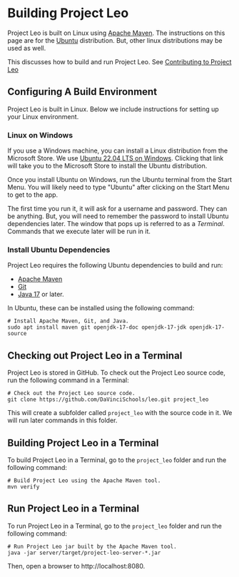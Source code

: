 # Building Project Leo

Project Leo is built on Linux using [Apache Maven](https://maven.apache.org/). The instructions on
this page are for the [Ubuntu](https://ubuntu.com/) distribution. But, other linux distributions may
be used as well.

This discusses how to build and run Project Leo. See [Contributing to Project Leo](CONTRIBUTING.md)

## Configuring A Build Environment

Project Leo is built in Linux. Below we include instructions for setting up your Linux environment.

### Linux on Windows

If you use a Windows machine, you can install a Linux distribution from the Microsoft Store. We
use [Ubuntu 22.04 LTS on Windows](https://www.microsoft.com/store/productId/9PN20MSR04DW).
Clicking that link will take you to the Microsoft Store to install the Ubuntu distribution.

Once you install Ubuntu on Windows, run the Ubuntu terminal from the Start Menu. You will likely
need to type "Ubuntu" after clicking on the Start Menu to get to the app.

The first time you run it, it will ask for a username and password. They can be anything. But, you
will need to remember the password to install Ubuntu dependencies later. The window that pops up is
referred to as a *Terminal*. Commands that we execute later will be run in it.

### Install Ubuntu Dependencies

Project Leo requires the following Ubuntu dependencies to build and run:

* [Apache Maven](https://maven.apache.org/)
* [Git](https://git-scm.com/)
* [Java 17](https://www.java.com/) or later.

In Ubuntu, these can be installed using the following command:

```shell
# Install Apache Maven, Git, and Java.
sudo apt install maven git openjdk-17-doc openjdk-17-jdk openjdk-17-source
```

## Checking out Project Leo in a Terminal

Project Leo is stored in GitHub. To check out the Project Leo source code, run the following command
in a Terminal:

```shell
# Check out the Project Leo source code.
git clone https://github.com/DaVinciSchools/leo.git project_leo
```

This will create a subfolder called ```project_leo``` with the source code in it. We will run later
commands in this folder.

## Building Project Leo in a Terminal

To build Project Leo in a Terminal, go to the ```project_leo``` folder and run the following
command:

```shell
# Build Project Leo using the Apache Maven tool.
mvn verify
```

## Run Project Leo in a Terminal

To run Project Leo in a Terminal, go to the ```project_leo``` folder and run the following command:

```shell
# Run Project Leo jar built by the Apache Maven tool.
java -jar server/target/project-leo-server-*.jar
```

Then, open a browser to http://localhost:8080.
